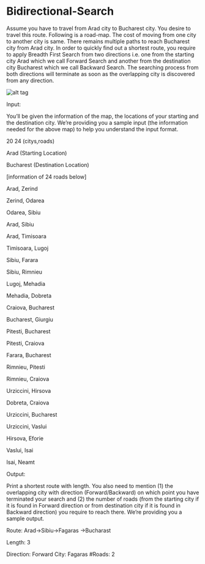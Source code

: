 # Bidirectional-Search


Assume you  have to travel from Arad city to Bucharest city. You desire to travel this route. Following is a road-map. The cost of moving from one city to another city is same. There remains multiple paths to reach Bucharest city from Arad city. In order to quickly find out a shortest route, you require to apply Breadth First Search from two directions i.e. one from the starting city Arad which we call Forward Search and another from the destination city Bucharest which we call Backward Search. The searching process from both directions will terminate as soon as the overlapping city is discovered from any direction.

![alt tag](https://3.bp.blogspot.com/-QMoLYWL3124/WApm40K1OlI/AAAAAAAAAas/KXfwmtWuk7AfqN7D0XcjyrXSKCx2odoqwCLcB/s1600/s.gif)

Input:

You’ll be given the information of the map, the locations of your starting and the destination city. We’re providing you a sample input (the information needed for the above map) to help you understand the input format.


20 24 (citys,roads)

Arad (Starting Location)

Bucharest (Destination Location)

[information of 24 roads below]

Arad, Zerind

Zerind, Odarea

Odarea, Sibiu

Arad, Sibiu

Arad, Timisoara

Timisoara, Lugoj

Sibiu, Farara

Sibiu, Rimnieu

Lugoj, Mehadia

Mehadia, Dobreta

Craiova, Bucharest

Bucharest, Giurgiu

Pitesti, Bucharest

Pitesti, Craiova

Farara, Bucharest

Rimnieu, Pitesti

Rimnieu, Craiova

Urziccini, Hirsova

Dobreta, Craiova

Urziccini, Bucharest

Urziccini, Vaslui

Hirsova, Eforie

Vaslui, Isai

Isai, Neamt


Output:

Print a shortest route with length. You also need to mention (1) the overlapping city with direction (Forward/Backward) on which point you have terminated your search and (2) the number of roads (from the starting city  if it is found in Forward direction or from destination city if it is found in Backward direction) you require to reach there. We’re providing you a sample output.


Route: Arad->Sibiu->Fagaras ->Bucharast

Length: 3

Direction: Forward City: Fagaras #Roads: 2

